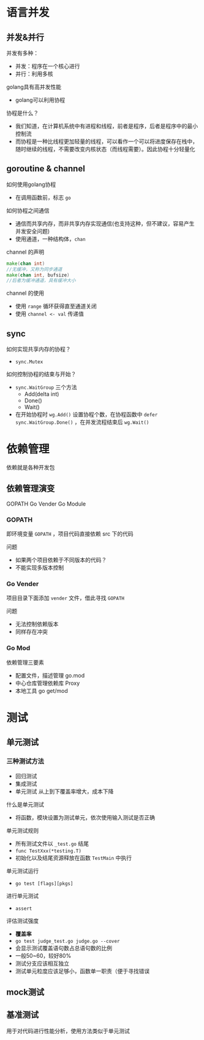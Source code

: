 # 语言并发

## 并发&并行

并发有多种：
- 并发：程序在一个核心进行
- 并行：利用多核

golang具有高并发性能
- golang可以利用协程

协程是什么？
- 我们知道，在计算机系统中有进程和线程，前者是程序，后者是程序中的最小控制流
- 而协程是一种比线程更加轻量的线程，可以看作一个可以将进度保存在栈中，随时继续的线程，不需要改变内核状态（而线程需要）。因此协程十分轻量化

## goroutine & channel

如何使用golang协程
- 在调用函数前，标志 `go`

如何协程之间通信
- 通信而共享内存，而非共享内存实现通信(也支持这种，但不建议，容易产生并发安全问题)
- 使用通道，一种结构体，`chan`

channel 的声明
```go
make(chan int)
//无缓冲，又称为同步通道
make(chan int, bufsize)
//后者为缓冲通道，具有缓冲大小
```

channel 的使用
- 使用 `range` 循环获得直至通道关闭
- 使用 `channel <- val` 传递值

## sync

如何实现共享内存的协程？
- `sync.Mutex`

如何控制协程的结束与开始？
- `sync.WaitGroup` 三个方法
	- Add(delta int)
	- Done()
	- Wait()
- 在开始协程时 `wg.Add()` 设置协程个数，在协程函数中 `defer sync.WaitGroup.Done()` ，在并发流程结束后 `wg.Wait()`

# 依赖管理

依赖就是各种开发包

## 依赖管理演变

GOPATH     Go Vender     Go Module

### GOPATH

即环境变量 `GOPATH` ，项目代码直接依赖 src 下的代码

问题
- 如果两个项目依赖于不同版本的代码？
- 不能实现多版本控制

### Go Vender

项目目录下面添加 `vender` 文件，借此寻找 `GOPATH`

问题
- 无法控制依赖版本
- 同样存在冲突

### Go Mod

依赖管理三要素
- 配置文件，描述管理     go.mod
- 中心仓库管理依赖库     Proxy
- 本地工具     go get/mod

# 测试

## 单元测试

### 三种测试方法

- 回归测试
- 集成测试
- 单元测试
从上到下覆盖率增大，成本下降

什么是单元测试
- 将函数，模块设置为测试单元，依次使用输入测试是否正确

单元测试规则
- 所有测试文件以 `_test.go` 结尾
- `func TestXxx(*testing.T)`
- 初始化以及结尾资源释放在函数 `TestMain` 中执行

单元测试运行
- `go test [flags][pkgs]`

进行单元测试
- `assert`

评估测试强度
- **覆盖率**
- `go test judge_test.go judge.go --cover`
- 会显示测试覆盖语句数占总语句数的比例
- 一般50~60，较好80%
- 测试分支应该相互独立
- 测试单元粒度应该足够小，函数单一职责（便于寻找错误

## mock测试




## 基准测试

用于对代码进行性能分析，使用方法类似于单元测试




